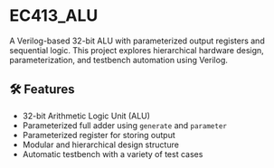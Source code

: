 # EC413_ALU

A Verilog-based 32-bit ALU with parameterized output registers and sequential logic. This project explores hierarchical hardware design, parameterization, and testbench automation using Verilog.

## 🛠 Features

- 32-bit Arithmetic Logic Unit (ALU)
- Parameterized full adder using `generate` and `parameter`
- Parameterized register for storing output
- Modular and hierarchical design structure
- Automatic testbench with a variety of test cases
